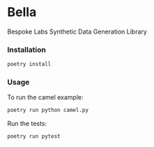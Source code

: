 # Bella

Bespoke Labs Synthetic Data Generation Library

### Installation

```bash
poetry install
```

### Usage

To run the camel example:

```bash
poetry run python camel.py
```

Run the tests:

```bash
poetry run pytest
```
